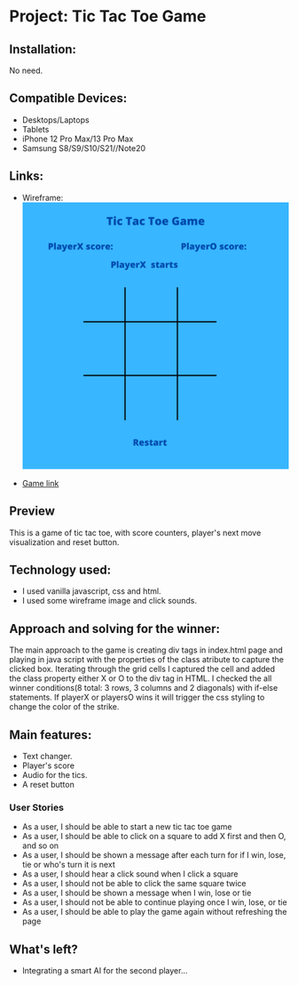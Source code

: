 # Project: Tic Tac Toe Game
## Installation: 
No need.

## Compatible Devices:
- Desktops/Laptops
- Tablets
- iPhone 12 Pro Max/13 Pro Max
- Samsung S8/S9/S10/S21//Note20

## Links:
- Wireframe:
![](images/frame.png)


- [Game link](https://arcebald.github.io/Tic-Tac-Toe/index.html?)


## Preview

This is a game of tic tac toe, with score counters, player's next move visualization and reset button.

## Technology used:

- I used vanilla javascript, css and html.
- I used some wireframe image and click sounds.


## Approach and solving for the winner:
The main approach to the game is creating div tags in index.html page and playing in java script with the properties of the class atribute 
to capture the clicked box. Iterating through the grid cells I captured the cell and added the class property either X or O to the div tag in HTML. I checked the all winner conditions(8 total: 3 rows, 3 columns and 2 diagonals) with if-else statements. If playerX or playersO wins it will trigger the css styling to change the color of the strike.
 
## Main features:
- Text changer.
- Player's score
- Audio for the tics.
- A reset button
### User Stories

- As a user, I should be able to start a new tic tac toe game
- As a user, I should be able to click on a square to add X first and then O, and so on
- As a user, I should be shown a message after each turn for if I win, lose, tie or who's turn it is next
- As a user, I should hear a click sound when I click a square
- As a user, I should not be able to click the same square twice
- As a user, I should be shown a message when I win, lose or tie
- As a user, I should not be able to continue playing once I win, lose, or tie
- As a user, I should be able to play the game again without refreshing the page

## What's left?
- Integrating a smart AI for the second player...

